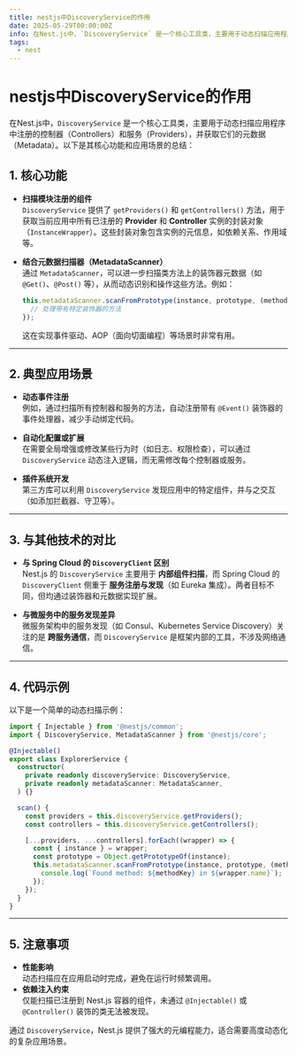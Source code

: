 ```yaml
---
title: nestjs中DiscoveryService的作用
date: 2025-05-29T00:00:00Z
info: 在Nest.js中，`DiscoveryService` 是一个核心工具类，主要用于动态扫描应用程序中注册的控制器（Controllers）和服务（Providers），并获取它们的元数据（Metadata）
tags:
  - nest
---
```

# nestjs中DiscoveryService的作用
在Nest.js中，`DiscoveryService` 是一个核心工具类，主要用于动态扫描应用程序中注册的控制器（Controllers）和服务（Providers），并获取它们的元数据（Metadata）。以下是其核心功能和应用场景的总结：

## 1. **核心功能**
- **扫描模块注册的组件**  
  `DiscoveryService` 提供了 `getProviders()` 和 `getControllers()` 方法，用于获取当前应用中所有已注册的 **Provider** 和 **Controller** 实例的封装对象（`InstanceWrapper`）。这些封装对象包含实例的元信息，如依赖关系、作用域等。

- **结合元数据扫描器（MetadataScanner）**  
  通过 `MetadataScanner`，可以进一步扫描类方法上的装饰器元数据（如 `@Get()`、`@Post()` 等），从而动态识别和操作这些方法。例如：
  ```typescript
  this.metadataScanner.scanFromPrototype(instance, prototype, (methodKey) => {
    // 处理带有特定装饰器的方法
  });
  ```
  这在实现事件驱动、AOP（面向切面编程）等场景时非常有用。

---

## 2. **典型应用场景**
- **动态事件注册**  
  例如，通过扫描所有控制器和服务的方法，自动注册带有 `@Event()` 装饰器的事件处理器，减少手动绑定代码。

- **自动化配置或扩展**  
  在需要全局增强或修改某些行为时（如日志、权限检查），可以通过 `DiscoveryService` 动态注入逻辑，而无需修改每个控制器或服务。

- **插件系统开发**  
  第三方库可以利用 `DiscoveryService` 发现应用中的特定组件，并与之交互（如添加拦截器、守卫等）。

---

## 3. **与其他技术的对比**
- **与 Spring Cloud 的 `DiscoveryClient` 区别**  
  Nest.js 的 `DiscoveryService` 主要用于 **内部组件扫描**，而 Spring Cloud 的 `DiscoveryClient` 侧重于 **服务注册与发现**（如 Eureka 集成）。两者目标不同，但均通过装饰器和元数据实现扩展。

- **与微服务中的服务发现差异**  
  微服务架构中的服务发现（如 Consul、Kubernetes Service Discovery）关注的是 **跨服务通信**，而 `DiscoveryService` 是框架内部的工具，不涉及网络通信。

---

## 4. **代码示例**
以下是一个简单的动态扫描示例：
```typescript
import { Injectable } from '@nestjs/common';
import { DiscoveryService, MetadataScanner } from '@nestjs/core';

@Injectable()
export class ExplorerService {
  constructor(
    private readonly discoveryService: DiscoveryService,
    private readonly metadataScanner: MetadataScanner,
  ) {}

  scan() {
    const providers = this.discoveryService.getProviders();
    const controllers = this.discoveryService.getControllers();

    [...providers, ...controllers].forEach((wrapper) => {
      const { instance } = wrapper;
      const prototype = Object.getPrototypeOf(instance);
      this.metadataScanner.scanFromPrototype(instance, prototype, (methodKey) => {
        console.log(`Found method: ${methodKey} in ${wrapper.name}`);
      });
    });
  }
}
```

---

## 5. **注意事项**
- **性能影响**  
  动态扫描应在应用启动时完成，避免在运行时频繁调用。
- **依赖注入约束**  
  仅能扫描已注册到 Nest.js 容器的组件，未通过 `@Injectable()` 或 `@Controller()` 装饰的类无法被发现。

通过 `DiscoveryService`，Nest.js 提供了强大的元编程能力，适合需要高度动态化的复杂应用场景。